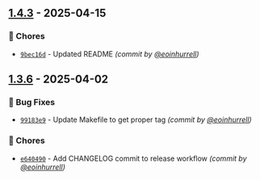 
## [1.4.3] - 2025-04-15
### :wrench: Chores
- [`9bec16d`](https://github.com/eoinhurrell/obsidian-inboxer/commit/9bec16d4dc73201567408f48d8803980a375973e) - Updated README *(commit by [@eoinhurrell](https://github.com/eoinhurrell))*


## [1.3.6] - 2025-04-02
### :bug: Bug Fixes
- [`99183e9`](https://github.com/eoinhurrell/obsidian-inboxer/commit/99183e9df54ed54c16a0291d84579e0266987afc) - Update Makefile to get proper tag *(commit by [@eoinhurrell](https://github.com/eoinhurrell))*

### :wrench: Chores
- [`e640490`](https://github.com/eoinhurrell/obsidian-inboxer/commit/e640490be15f2632df794a5589965a422002155a) - Add CHANGELOG commit to release workflow *(commit by [@eoinhurrell](https://github.com/eoinhurrell))*

[1.3.6]: https://github.com/eoinhurrell/obsidian-inboxer/compare/1.3.5...1.3.6
[1.4.3]: https://github.com/eoinhurrell/obsidian-inboxer/compare/1.4.2...1.4.3
